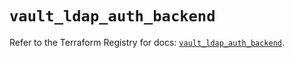 # `vault_ldap_auth_backend`

Refer to the Terraform Registry for docs: [`vault_ldap_auth_backend`](https://registry.terraform.io/providers/hashicorp/vault/4.7.0/docs/resources/ldap_auth_backend).
